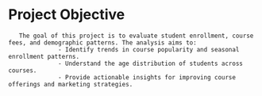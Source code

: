 # Project Objective
       The goal of this project is to evaluate student enrollment, course fees, and demographic patterns. The analysis aims to:
                  - Identify trends in course popularity and seasonal enrollment patterns.
                  - Understand the age distribution of students across courses.
                  - Provide actionable insights for improving course offerings and marketing strategies.



